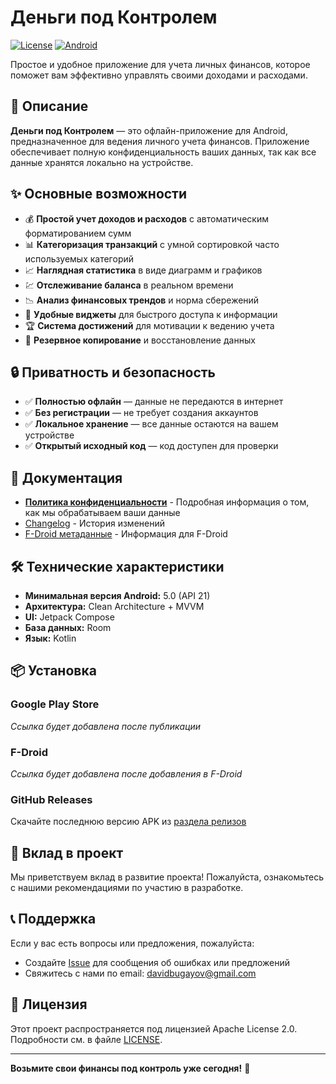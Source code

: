 # Деньги под Контролем

[![License](https://img.shields.io/badge/License-Apache%202.0-blue.svg)](https://opensource.org/licenses/Apache-2.0)
[![Android](https://img.shields.io/badge/Android-5.0%2B-green.svg)](https://developer.android.com)

Простое и удобное приложение для учета личных финансов, которое поможет вам эффективно управлять своими доходами и расходами.

## 📱 Описание

**Деньги под Контролем** — это офлайн-приложение для Android, предназначенное для ведения личного учета финансов. Приложение обеспечивает полную конфиденциальность ваших данных, так как все данные хранятся локально на устройстве.

## ✨ Основные возможности

- 💰 **Простой учет доходов и расходов** с автоматическим форматированием сумм
- 📊 **Категоризация транзакций** с умной сортировкой часто используемых категорий
- 📈 **Наглядная статистика** в виде диаграмм и графиков
- 💹 **Отслеживание баланса** в реальном времени
- 📉 **Анализ финансовых трендов** и норма сбережений
- 🔧 **Удобные виджеты** для быстрого доступа к информации
- 🏆 **Система достижений** для мотивации к ведению учета
- 💾 **Резервное копирование** и восстановление данных

## 🔒 Приватность и безопасность

- ✅ **Полностью офлайн** — данные не передаются в интернет
- ✅ **Без регистрации** — не требует создания аккаунтов
- ✅ **Локальное хранение** — все данные остаются на вашем устройстве
- ✅ **Открытый исходный код** — код доступен для проверки

## 📄 Документация

- [**Политика конфиденциальности**](docs/privacy-policy.md) - Подробная информация о том, как мы обрабатываем ваши данные
- [Changelog](changelog.txt) - История изменений
- [F-Droid метаданные](fdroid/README.md) - Информация для F-Droid

## 🛠 Технические характеристики

- **Минимальная версия Android:** 5.0 (API 21)
- **Архитектура:** Clean Architecture + MVVM
- **UI:** Jetpack Compose
- **База данных:** Room
- **Язык:** Kotlin

## 📦 Установка

### Google Play Store
*Ссылка будет добавлена после публикации*

### F-Droid
*Ссылка будет добавлена после добавления в F-Droid*

### GitHub Releases
Скачайте последнюю версию APK из [раздела релизов](https://github.com/davidbugayov/financeanalyzer/releases)

## 🤝 Вклад в проект

Мы приветствуем вклад в развитие проекта! Пожалуйста, ознакомьтесь с нашими рекомендациями по участию в разработке.

## 📞 Поддержка

Если у вас есть вопросы или предложения, пожалуйста:
- Создайте [Issue](https://github.com/davidbugayov/financeanalyzer/issues) для сообщения об ошибках или предложений
- Свяжитесь с нами по email: davidbugayov@gmail.com

## 📜 Лицензия

Этот проект распространяется под лицензией Apache License 2.0. Подробности см. в файле [LICENSE](LICENSE).

---

**Возьмите свои финансы под контроль уже сегодня!** 💪 